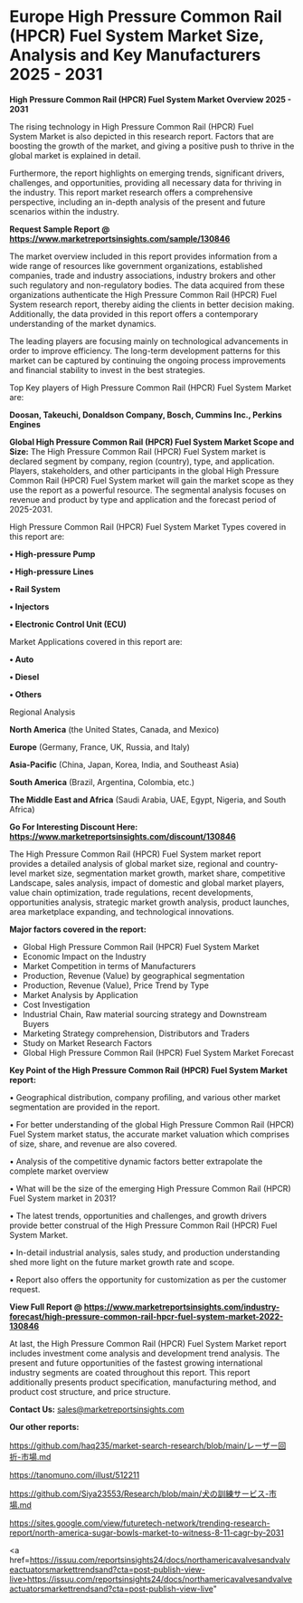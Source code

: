 # Europe High Pressure Common Rail (HPCR) Fuel System Market Size, Analysis and Key Manufacturers 2025 - 2031

<Strong> High Pressure Common Rail (HPCR) Fuel System Market Overview 2025 - 2031</strong>

The rising technology in High Pressure Common Rail (HPCR) Fuel System Market is also depicted in this research report. Factors that are boosting the growth of the market, and giving a positive push to thrive in the global market is explained in detail.

Furthermore, the report highlights on emerging trends, significant drivers, challenges, and opportunities, providing all necessary data for thriving in the industry. This report market research offers a comprehensive perspective, including an in-depth analysis of the present and future scenarios within the industry.

<strong>Request Sample Report @ <a href=https://www.marketreportsinsights.com/sample/130846>https://www.marketreportsinsights.com/sample/130846</a></strong>

The market overview included in this report provides information from a wide range of resources like government organizations, established companies, trade and industry associations, industry brokers and other such regulatory and non-regulatory bodies. The data acquired from these organizations authenticate the High Pressure Common Rail (HPCR) Fuel System research report, thereby aiding the clients in better decision making. Additionally, the data provided in this report offers a contemporary understanding of the market dynamics.

The leading players are focusing mainly on technological advancements in order to improve efficiency. The long-term development patterns for this market can be captured by continuing the ongoing process improvements and financial stability to invest in the best strategies.

Top Key players of High Pressure Common Rail (HPCR) Fuel System Market are:

<strong>Doosan, Takeuchi, Donaldson Company, Bosch, Cummins Inc., Perkins Engines</strong>

<strong><b>Global High Pressure Common Rail (HPCR) Fuel System Market Scope and Size:</b></strong>
The High Pressure Common Rail (HPCR) Fuel System market is declared segment by company, region (country), type, and application. Players, stakeholders, and other participants in the global High Pressure Common Rail (HPCR) Fuel System market will gain the market scope as they use the report as a powerful resource. The segmental analysis focuses on revenue and product by type and application and the forecast period of 2025-2031.

High Pressure Common Rail (HPCR) Fuel System Market Types covered in this report are:

<strong>• High-pressure Pump

• High-pressure Lines

• Rail System

• Injectors

• Electronic Control Unit (ECU)</strong>

Market Applications covered in this report are:

<strong>• Auto

• Diesel

• Others</strong> 

Regional Analysis

<strong>North America</strong> (the United States, Canada, and Mexico)

<strong>Europe</strong> (Germany, France, UK, Russia, and Italy)

<strong>Asia-Pacific</strong> (China, Japan, Korea, India, and Southeast Asia)

<strong>South America</strong> (Brazil, Argentina, Colombia, etc.)

<strong>The Middle East and Africa</strong> (Saudi Arabia, UAE, Egypt, Nigeria, and South Africa)

<strong>Go For Interesting Discount Here: <a href=https://www.marketreportsinsights.com/discount/130846>https://www.marketreportsinsights.com/discount/130846</a></strong>

The High Pressure Common Rail (HPCR) Fuel System market report provides a detailed analysis of global market size, regional and country-level market size, segmentation market growth, market share, competitive Landscape, sales analysis, impact of domestic and global market players, value chain optimization, trade regulations, recent developments, opportunities analysis, strategic market growth analysis, product launches, area marketplace expanding, and technological innovations.

<strong><b>Major factors covered in the report:</b></strong>
<ul>
  <li>Global High Pressure Common Rail (HPCR) Fuel System Market </li>
  <li>Economic Impact on the Industry</li>
  <li>Market Competition in terms of Manufacturers</li>
  <li>Production, Revenue (Value) by geographical segmentation</li>
  <li>Production, Revenue (Value), Price Trend by Type</li>
  <li>Market Analysis by Application</li>
  <li>Cost Investigation</li>
  <li>Industrial Chain, Raw material sourcing strategy and Downstream Buyers</li>
  <li>Marketing Strategy comprehension, Distributors and Traders</li>
  <li>Study on Market Research Factors</li>
  <li>Global High Pressure Common Rail (HPCR) Fuel System Market Forecast</li>
</ul>

<strong><b>Key Point of the High Pressure Common Rail (HPCR) Fuel System Market report:</b></strong>

• Geographical distribution, company profiling, and various other market segmentation are provided in the report.

• For better understanding of the global High Pressure Common Rail (HPCR) Fuel System market status, the accurate market valuation which comprises of size, share, and revenue are also covered.

• Analysis of the competitive dynamic factors better extrapolate the complete market overview

• What will be the size of the emerging High Pressure Common Rail (HPCR) Fuel System market in 2031?

• The latest trends, opportunities and challenges, and growth drivers provide better construal of the High Pressure Common Rail (HPCR) Fuel System Market.

• In-detail industrial analysis, sales study, and production understanding shed more light on the future market growth rate and scope.

• Report also offers the opportunity for customization as per the customer request.

<strong><b>View Full Report @ <a href=https://www.marketreportsinsights.com/industry-forecast/high-pressure-common-rail-hpcr-fuel-system-market-2022-130846>https://www.marketreportsinsights.com/industry-forecast/high-pressure-common-rail-hpcr-fuel-system-market-2022-130846</a></b></strong>


At last, the High Pressure Common Rail (HPCR) Fuel System Market report includes investment come analysis and development trend analysis. The present and future opportunities of the fastest growing international industry segments are coated throughout this report. This report additionally presents product specification, manufacturing method, and product cost structure, and price structure.

<strong>Contact Us:</strong>
sales@marketreportsinsights.com

<strong>Our other reports:</strong>

<a href=https://github.com/haq235/market-search-research/blob/main/レーザー回折-市場.md>https://github.com/haq235/market-search-research/blob/main/レーザー回折-市場.md</a>

<a href=https://tanomuno.com/illust/512211>https://tanomuno.com/illust/512211</a>

<a href=https://github.com/Siya23553/Research/blob/main/犬の訓練サービス-市場.md>https://github.com/Siya23553/Research/blob/main/犬の訓練サービス-市場.md</a>

<a href=https://sites.google.com/view/futuretech-network/trending-research-report/north-america-sugar-bowls-market-to-witness-8-11-cagr-by-2031>https://sites.google.com/view/futuretech-network/trending-research-report/north-america-sugar-bowls-market-to-witness-8-11-cagr-by-2031</a>

<a href=https://issuu.com/reportsinsights24/docs/northamericavalvesandvalveactuatorsmarkettrendsand?cta=post-publish-view-live>https://issuu.com/reportsinsights24/docs/northamericavalvesandvalveactuatorsmarkettrendsand?cta=post-publish-view-live</a>"
